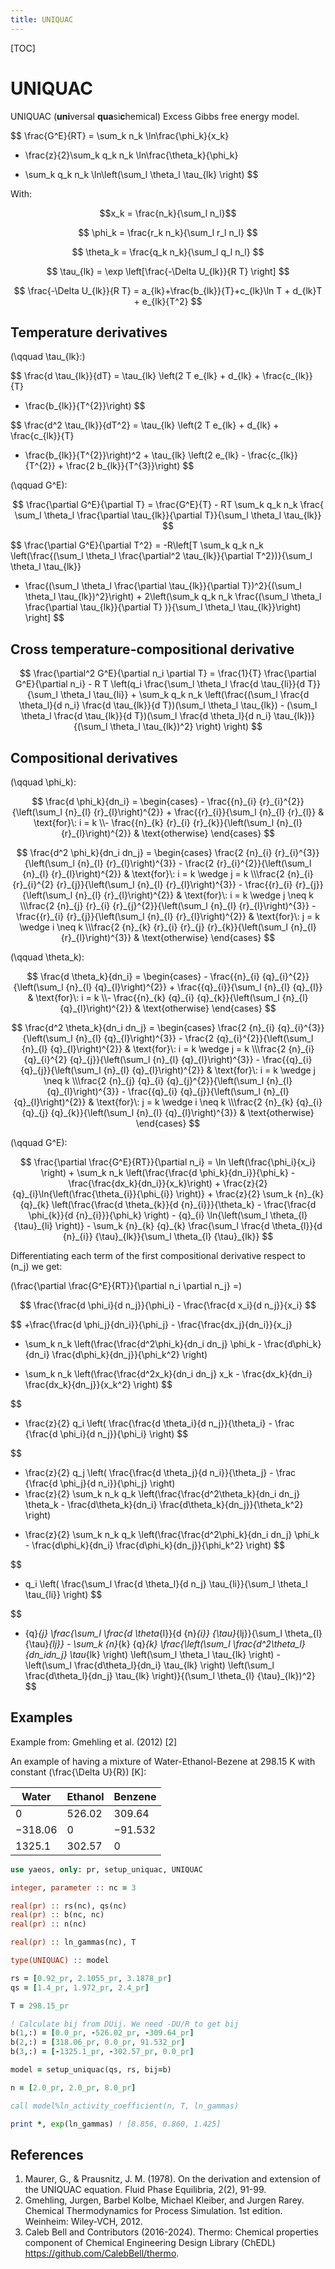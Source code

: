 ```yaml
---
title: UNIQUAC
---
```


[TOC]

# UNIQUAC

UNIQUAC (**uni**versal **qua**si**c**hemical) Excess Gibbs free energy model.

$$ 
\frac{G^E}{RT} = \sum_k n_k \ln\frac{\phi_k}{x_k}
+ \frac{z}{2}\sum_k q_k n_k \ln\frac{\theta_k}{\phi_k}
- \sum_k q_k n_k \ln\left(\sum_l \theta_l \tau_{lk} \right)
$$

With:

$$x_k = \frac{n_k}{\sum_l n_l}$$

$$ \phi_k = \frac{r_k n_k}{\sum_l r_l n_l} $$

$$ \theta_k = \frac{q_k n_k}{\sum_l q_l n_l} $$

$$ \tau_{lk} = \exp \left[\frac{-\Delta U_{lk}}{R T} \right] $$

$$
\frac{-\Delta U_{lk}}{R T} = a_{lk}+\frac{b_{lk}}{T}+c_{lk}\ln T + d_{lk}T +
e_{lk}{T^2}
$$

## Temperature derivatives

\(\qquad \tau_{lk}:\)

$$
\frac{d \tau_{lk}}{dT} = \tau_{lk} \left(2 T e_{lk} + d_{lk} + \frac{c_{lk}}{T}
- \frac{b_{lk}}{T^{2}}\right)
$$

$$
\frac{d^2 \tau_{lk}}{dT^2} = \tau_{lk} \left(2 T e_{lk} + d_{lk} + \frac{c_{lk}}{T}
- \frac{b_{lk}}{T^{2}}\right)^2 + \tau_{lk} \left(2 e_{lk} - \frac{c_{lk}}{T^{2}} +
\frac{2 b_{lk}}{T^{3}}\right)
$$

\(\qquad G^E\):

$$
\frac{\partial G^E}{\partial T} = \frac{G^E}{T} - RT \sum_k q_k n_k \frac{
\sum_l \theta_l \frac{\partial \tau_{lk}}{\partial T}}{\sum_l \theta_l
\tau_{lk}}
$$

$$
\frac{\partial G^E}{\partial T^2} = -R\left[T \sum_k q_k n_k
\left(\frac{(\sum_l \theta_l \frac{\partial^2 \tau_{lk}}{\partial T^2})}{\sum_l
\theta_l \tau_{lk}}
- \frac{(\sum_l \theta_l \frac{\partial \tau_{lk}}{\partial T})^2}{(\sum_l
\theta_l \tau_{lk})^2}\right) + 2\left(\sum_k q_k n_k \frac{(\sum_l \theta_l
\frac{\partial \tau_{lk}}{\partial T} )}{\sum_l \theta_l \tau_{lk}}\right)
\right]
$$

## Cross temperature-compositional derivative

$$
\frac{\partial^2 G^E}{\partial n_i \partial T} = \frac{1}{T} \frac{\partial
G^E}{\partial n_i} - R T \left(q_i \frac{\sum_l \theta_l \frac{d \tau_{li}}{d
T}}{\sum_l \theta_l \tau_{li}} + \sum_k q_k n_k \left(\frac{(\sum_l \frac{d
\theta_l}{d n_i} \frac{d \tau_{lk}}{d T})(\sum_l \theta_l \tau_{lk}) - (\sum_l
\theta_l \frac{d \tau_{lk}}{d T})(\sum_l \frac{d \theta_l}{d n_i}
\tau_{lk})}{(\sum_l \theta_l \tau_{lk})^2} \right) \right)
$$


## Compositional derivatives

\(\qquad \phi_k\):

$$
\frac{d \phi_k}{dn_i} = \begin{cases} - \frac{{n}_{i}
{r}_{i}^{2}}{\left(\sum_l {n}_{l} {r}_{l}\right)^{2}} +
\frac{{r}_{i}}{\sum_l {n}_{l} {r}_{l}} & \text{for}\: i = k \\-
\frac{{n}_{k} {r}_{i} {r}_{k}}{\left(\sum_l {n}_{l} {r}_{l}\right)^{2}}
& \text{otherwise} \end{cases}
$$

$$
\frac{d^2 \phi_k}{dn_i dn_j} = \begin{cases} \frac{2 {n}_{i}
{r}_{i}^{3}}{\left(\sum_l {n}_{l} {r}_{l}\right)^{3}} - \frac{2
{r}_{i}^{2}}{\left(\sum_l {n}_{l} {r}_{l}\right)^{2}} & \text{for}\: i
= k \wedge j = k \\\frac{2 {n}_{i} {r}_{i}^{2} {r}_{j}}{\left(\sum_l
{n}_{l} {r}_{l}\right)^{3}} - \frac{{r}_{i} {r}_{j}}{\left(\sum_l
{n}_{l} {r}_{l}\right)^{2}} & \text{for}\: i = k \wedge j \neq k \\\frac{2
{n}_{j} {r}_{i} {r}_{j}^{2}}{\left(\sum_l {n}_{l} {r}_{l}\right)^{3}} -
\frac{{r}_{i} {r}_{j}}{\left(\sum_l {n}_{l} {r}_{l}\right)^{2}} &
\text{for}\: j = k \wedge i \neq k \\\frac{2 {n}_{k} {r}_{i} {r}_{j}
{r}_{k}}{\left(\sum_l {n}_{l} {r}_{l}\right)^{3}} & \text{otherwise}
\end{cases}
$$

\(\qquad \theta_k\):

$$
\frac{d \theta_k}{dn_i} = \begin{cases} - \frac{{n}_{i}
{q}_{i}^{2}}{\left(\sum_l {n}_{l} {q}_{l}\right)^{2}} +
\frac{{q}_{i}}{\sum_l {n}_{l} {q}_{l}} & \text{for}\: i = k \\-
\frac{{n}_{k} {q}_{i} {q}_{k}}{\left(\sum_l {n}_{l} {q}_{l}\right)^{2}}
& \text{otherwise} \end{cases}
$$

$$
\frac{d^2 \theta_k}{dn_i dn_j} = \begin{cases} \frac{2 {n}_{i}
{q}_{i}^{3}}{\left(\sum_l {n}_{l} {q}_{l}\right)^{3}} - \frac{2
{q}_{i}^{2}}{\left(\sum_l {n}_{l} {q}_{l}\right)^{2}} & \text{for}\: i
= k \wedge j = k \\\frac{2 {n}_{i} {q}_{i}^{2} {q}_{j}}{\left(\sum_l
{n}_{l} {q}_{l}\right)^{3}} - \frac{{q}_{i} {q}_{j}}{\left(\sum_l
{n}_{l} {q}_{l}\right)^{2}} & \text{for}\: i = k \wedge j \neq k \\\frac{2
{n}_{j} {q}_{i} {q}_{j}^{2}}{\left(\sum_l {n}_{l} {q}_{l}\right)^{3}} -
\frac{{q}_{i} {q}_{j}}{\left(\sum_l {n}_{l} {q}_{l}\right)^{2}} &
\text{for}\: j = k \wedge i \neq k \\\frac{2 {n}_{k} {q}_{i} {q}_{j}
{q}_{k}}{\left(\sum_l {n}_{l} {q}_{l}\right)^{3}} & \text{otherwise}
\end{cases}
$$

\(\qquad G^E\):

$$
\frac{\partial \frac{G^E}{RT}}{\partial n_i} = \ln \left(\frac{\phi_i}{x_i}
\right) + \sum_k n_k \left(\frac{\frac{d \phi_k}{dn_i}}{\phi_k} -
\frac{\frac{dx_k}{dn_i}}{x_k}\right) +
\frac{z}{2}{q}_{i}\ln{\left(\frac{\theta_{i}}{\phi_{i}} \right)} + \frac{z}{2}
\sum_k {n}_{k} {q}_{k} \left(\frac{\frac{d \theta_{k}}{d {n}_{i}}}{\theta_k} -
\frac{\frac{d \phi_{k}}{d {n}_{i}}}{\phi_k} \right) - {q}_{i}
\ln{\left(\sum_l \theta_{l} {\tau}_{li} \right)} - \sum_k {n}_{k} {q}_{k}
\frac{\sum_l \frac{d \theta_{l}}{d {n}_{i}} {\tau}_{lk}}{\sum_l \theta_{l}
{\tau}_{lk}}
$$


Differentiating each term of the first compositional derivative respect to
\(n_j\) we get:

\(\frac{\partial \frac{G^E}{RT}}{\partial n_i \partial n_j} =\)

$$
\frac{\frac{d \phi_i}{d n_j}}{\phi_i} - \frac{\frac{d x_i}{d n_j}}{x_i} 
$$

$$
+\frac{\frac{d \phi_j}{dn_i}}{\phi_j} -
\frac{\frac{dx_j}{dn_i}}{x_j}
+ \sum_k n_k \left(\frac{\frac{d^2\phi_k}{dn_i dn_j} \phi_k -
  \frac{d\phi_k}{dn_i} \frac{d\phi_k}{dn_j}}{\phi_k^2} \right)
- \sum_k n_k \left(\frac{\frac{d^2x_k}{dn_i dn_j} x_k -
  \frac{dx_k}{dn_i} \frac{dx_k}{dn_j}}{x_k^2} \right)
$$

$$
+ \frac{z}{2} q_i \left( \frac{\frac{d \theta_i}{d n_j}}{\theta_i} - \frac
{\frac{d \phi_i}{d n_j}}{\phi_i} \right)
$$

$$
+ \frac{z}{2} q_j \left( \frac{\frac{d \theta_j}{d n_i}}{\theta_j} - \frac
{\frac{d \phi_j}{d n_i}}{\phi_j} \right)
+ \frac{z}{2} \sum_k n_k q_k \left(\frac{\frac{d^2\theta_k}{dn_i dn_j} \theta_k -
  \frac{d\theta_k}{dn_i} \frac{d\theta_k}{dn_j}}{\theta_k^2} \right)
- \frac{z}{2} \sum_k n_k q_k \left(\frac{\frac{d^2\phi_k}{dn_i dn_j} \phi_k -
  \frac{d\phi_k}{dn_i} \frac{d\phi_k}{dn_j}}{\phi_k^2} \right)
$$

$$
- q_i \left( \frac{\sum_l \frac{d \theta_l}{d n_j} \tau_{li}}{\sum_l \theta_l 
\tau_{li}} \right)
$$

$$
- {q}_{j} \frac{\sum_l \frac{d \theta_{l}}{d {n}_{i}} {\tau}_{lj}}{\sum_l
\theta_{l}{\tau}_{lj}} - \sum_k {n}_{k} {q}_{k} \frac{\left(\sum_l
\frac{d^2\theta_l}{dn_idn_j} \tau_{lk} \right) \left(\sum_l
\theta_l \tau_{lk} \right) - \left(\sum_l \frac{d\theta_l}{dn_i}
\tau_{lk} \right) \left(\sum_l \frac{d\theta_l}{dn_j} \tau_{lk}
\right)}{(\sum_l \theta_{l} {\tau}_{lk})^2}
$$

## Examples
Example from: Gmehling et al. (2012) [2]

An example of having a mixture of Water-Ethanol-Bezene at 298.15 K with 
constant \(\frac{\Delta U}{R}\) [K]:

|Water|Ethanol|Benzene|
|---------|--------|---------|
| 0       | 526.02 | 309.64  |
| −318.06 | 0      | −91.532 |
| 1325.1  | 302.57 | 0       |


```fortran
use yaeos, only: pr, setup_uniquac, UNIQUAC

integer, parameter :: nc = 3

real(pr) :: rs(nc), qs(nc)
real(pr) :: b(nc, nc)
real(pr) :: n(nc)

real(pr) :: ln_gammas(nc), T

type(UNIQUAC) :: model

rs = [0.92_pr, 2.1055_pr, 3.1878_pr]
qs = [1.4_pr, 1.972_pr, 2.4_pr]

T = 298.15_pr

! Calculate bij from DUij. We need -DU/R to get bij
b(1,:) = [0.0_pr, -526.02_pr, -309.64_pr]
b(2,:) = [318.06_pr, 0.0_pr, 91.532_pr]
b(3,:) = [-1325.1_pr, -302.57_pr, 0.0_pr]

model = setup_uniquac(qs, rs, bij=b)

n = [2.0_pr, 2.0_pr, 8.0_pr]

call model%ln_activity_coefficient(n, T, ln_gammas)

print *, exp(ln_gammas) ! [8.856, 0.860, 1.425]

```


## References
1. Maurer, G., & Prausnitz, J. M. (1978). On the derivation and extension of
   the UNIQUAC equation. Fluid Phase Equilibria, 2(2), 91-99.
2. Gmehling, Jurgen, Barbel Kolbe, Michael Kleiber, and Jurgen Rarey. Chemical
   Thermodynamics for Process Simulation. 1st edition. Weinheim: Wiley-VCH,
   2012.
3. Caleb Bell and Contributors (2016-2024). Thermo: Chemical properties
   component of Chemical Engineering Design Library (ChEDL)
   https://github.com/CalebBell/thermo.